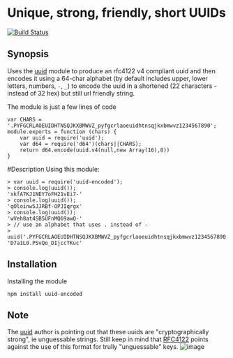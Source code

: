Unique, strong, friendly, short UUIDs  
==
[![Build Status](https://travis-ci.org/ogt/uuid-encoded.png)](https://travis-ci.org/uuid-encoded/arg1)

## Synopsis

Uses the [uuid](https://github.com/broofa/node-uuid) module to produce an rfc4122 v4 compliant uuid and then encodes it using a 64-char alphabet (by default includes upper, lower letters, numbers, `-`, `_`) to encode the uuid in a shortened (22 characters - instead of 32 hex)  but still url friendly string.  

The module is just a few lines of code

    var CHARS = '.PYFGCRLAOEUIDHTNSQJKXBMWVZ_pyfgcrlaoeuidhtnsqjkxbmwvz1234567890';
    module.exports = function (chars) {
        var uuid = require('uuid');
        var d64 = require('d64')(chars||CHARS);
        return d64.encode(uuid.v4(null,new Array(16),0))
    }

#Description
Using this module:

    > var uuid = require('uuid-encoded');
    > console.log(uuid());
    'xkfA7KJ1NEY7oFH21vEi7-'
    > console.log(uuid());
    'qOloinw5JJRBf-OPJIqrgx'
    > console.log(uuid());
    'wVeh8at4SB5UFnMQ69awQ-'
    > // use an alphabet that uses . instead of -
    > uuid('.PYFGCRLAOEUIDHTNSQJKXBMWVZ_pyfgcrlaoeuidhtnsqjkxbmwvz1234567890')
    'D7a1L0.PSvQo_DIjccTKuc'
    

## Installation 

Installing the module

    npm install uuid-encoded

## Note

The [uuid](https://github.com/broofa/node-uuid) author is pointing out that these uuids are "cryptographically strong", ie unguessable strings. Still keep in mind that [RFC4122](https://www.ietf.org/rfc/rfc4122.txt) points against the use of this format for trully "unguessable" keys. 
![image](https://f.cloud.github.com/assets/153419/2340802/b12d839e-a4ca-11e3-90ca-fc500a447f16.png)


